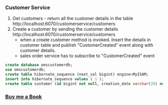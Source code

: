 ### Customer Service

1. Get customers - return all the customer details in the table
   http://localhost:6070/customerservice/customers
2. Create a customer by sending the customer details
   http://localhost:6070/customerservice/customers
   - when a create customer method is invoked. Insert the details in customer table and publish "CustomerCreated" event along with customer details.
   - sales order service has to subscribe to "CustomerCreated" event 

```SQL
create database omscustomerdb;
use omscustomerdb;
create table hibernate_sequence (next_val bigint) engine=MyISAM;
insert into hibernate_sequence values ( 1 );
create table customer (id bigint not null, creation_date varchar(20) not null, email varchar(50) not null, first_name varchar(50) not null, last_name varchar(50) not null, primary key (id)) engine=MyISAM;

```

### [Buy me a Book](https://www.buymeacoffee.com/praveenoruganti)
